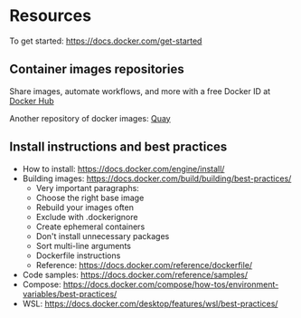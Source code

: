 # Resources

To get started:
 <https://docs.docker.com/get-started>

## Container images repositories
Share images, automate workflows, and more with a free Docker ID at [Docker Hub](https://hub.docker.com/)

Another repository of docker images:
[Quay](https://quay.io/)

## Install instructions and best practices

- How to install: https://docs.docker.com/engine/install/
- Building images: https://docs.docker.com/build/building/best-practices/
  - Very important paragraphs:
  - Choose the right base image
  - Rebuild your images often
  - Exclude with .dockerignore
  - Create ephemeral containers
  - Don't install unnecessary packages
  - Sort multi-line arguments
  - Dockerfile instructions
  - Reference: https://docs.docker.com/reference/dockerfile/
- Code samples: https://docs.docker.com/reference/samples/
- Compose: https://docs.docker.com/compose/how-tos/environment-variables/best-practices/
- WSL: https://docs.docker.com/desktop/features/wsl/best-practices/
